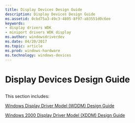 ```yaml
---
title: Display Devices Design Guide
description: Display Devices Design Guide
ms.assetid: 0cbd75a3-49c3-4805-8f97-ab3551d0c6ee
keywords:
- display drivers WDK
- miniport drivers WDK display
ms.author: windowsdriverdev
ms.date: 04/20/2017
ms.topic: article
ms.prod: windows-hardware
ms.technology: windows-devices
---
```


# Display Devices Design Guide


## <span id="ddk_design_guide_gg"></span><span id="DDK_DESIGN_GUIDE_GG"></span>


This section includes:

[Windows Display Driver Model (WDDM) Design Guide](windows-vista-display-driver-model-design-guide.md)

[Windows 2000 Display Driver Model (XDDM) Design Guide](windows-2000-display-driver-model-design-guide.md)

 

 





